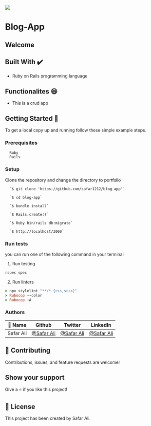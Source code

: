 
![](https://img.shields.io/badge/Microverse-blueviolet)

# Blog-App

## Welcome
                              
## Built With ✔️

- Ruby on Rails programming language

## Functionalites 😄

- This is a crud app

## Getting Started 🙌

To get a local copy up and running follow these simple example steps.

### Prerequisites
```
  Ruby
  Rails

```
### Setup
Clone the repository and change the directory to portfolio

``` 
  `$ git clone 'https://github.com/safar1212/blog-app'`

  `$ cd blog-app`

  `$ bundle install`

  `$ Rails.create()`

  `$ Ruby bin/rails db:migrate`

  `$ http://localhost/3000`

```

### Run tests
you can run one of the following command in your terminal
1. Run testing
```Ruby
rspec spec
```
2. Run linters
```Ruby
> npx stylelint "**/*.{css,scss}"
> Rubocop --color
> Rubocop -A
```


### Authors

| 👤 Name | Github | Twitter | LinkedIn |
|------|--------|---------|----------|
|Safar Ali|[@Safar Ali](https://github.com/safar1212)|[@Safar Ali](https://twitter.com/SafarAli999)|[@Safar Ali](https://www.linkedin.com/in/safar-ali999/)|

## 🤝 Contributing

Contributions, issues, and feature requests are welcome!

## Show your support

Give a ⭐️ if you like this project!

## 📝 License

This project has been created by Safar Ali.

